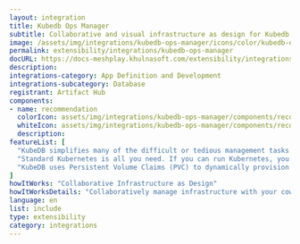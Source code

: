 ```yaml
---
layout: integration
title: Kubedb Ops Manager
subtitle: Collaborative and visual infrastructure as design for Kubedb Ops Manager
image: /assets/img/integrations/kubedb-ops-manager/icons/color/kubedb-ops-manager-color.svg
permalink: extensibility/integrations/kubedb-ops-manager
docURL: https://docs-meshplay.khulnasoft.com/extensibility/integrations/kubedb-ops-manager
description: 
integrations-category: App Definition and Development
integrations-subcategory: Database
registrant: Artifact Hub
components: 
- name: recommendation
  colorIcon: assets/img/integrations/kubedb-ops-manager/components/recommendation/icons/color/recommendation-color.svg
  whiteIcon: assets/img/integrations/kubedb-ops-manager/components/recommendation/icons/white/recommendation-white.svg
  description: 
featureList: [
  "KubeDB simplifies many of the difficult or tedious management tasks of running a production grade databases on private and public clouds. Maintain one stack for all your stateless and stateful applications and simplify the operational complexity.",
  "Standard Kubernetes is all you need. If you can run Kubernetes, you can provision and manage databases using KubeDB. Use standard Kubernetes CLI and API to provision and manage databases.",
  "KubeDB uses Persistent Volume Claims (PVC) to dynamically provision disks for database instances. Using appropriately defined StorageClasses, KubeDB provisioned database instances are designed to scale from small development workloads up to performance-intensive workloads on private and public cloud environments."
]
howItWorks: "Collaborative Infrastructure as Design"
howItWorksDetails: "Collaboratively manage infrastructure with your coworkers synchronously sharing the same designs."
language: en
list: include
type: extensibility
category: integrations
---
```

